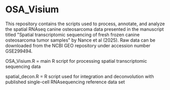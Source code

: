 # OSA_Visium

This repository contains the scripts used to process, annotate, and analyze the spatial RNAseq canine osteosarcoma data presented in the manuscript titled "Spatial transcriptomic sequencing of fresh frozen canine osteosarcoma tumor samples" by Nance et al (2025). Raw data can be downloaded from the NCBI GEO repository under accession number GSE299494. 

OSA_Visium.R = main R script for processing spatial transcriptomic sequencing data

spatial_decon.R = R script used for integration and deconvolution with published single-cell RNAsequencing reference data set
